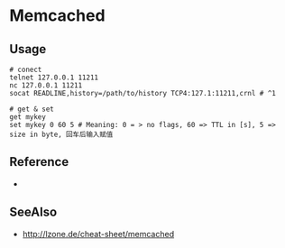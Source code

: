 # Memcached

## Usage
```
# conect
telnet 127.0.0.1 11211
nc 127.0.0.1 11211
socat READLINE,history=/path/to/history TCP4:127.1:11211,crnl # ^1

# get & set
get mykey
set mykey 0 60 5 # Meaning: 0 = > no flags, 60 => TTL in [s], 5 => size in byte, 回车后输入赋值

```





## Reference
- [^1]: https://www.v2ex.com/t/343390

## SeeAlso
- http://lzone.de/cheat-sheet/memcached
